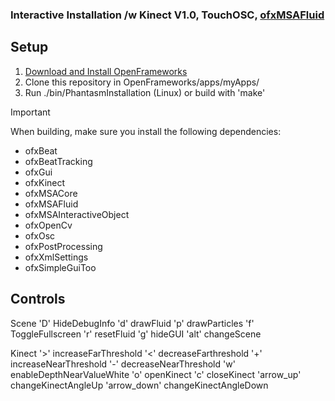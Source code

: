 ### Interactive Installation /w Kinect V1.0, TouchOSC, [ofxMSAFluid](https://github.com/memo/ofxMSAFluid)


## Setup

1. [Download and Install OpenFrameworks](https://openframeworks.cc/download/)
2. Clone this repository in OpenFrameworks/apps/myApps/<repository>
3. Run ./bin/PhantasmInstallation (Linux) or build with 'make'
> [!IMPORTANT]
> When building, make sure you install the following dependencies:
- ofxBeat
- ofxBeatTracking
- ofxGui
- ofxKinect 
- ofxMSACore 
- ofxMSAFluid 
- ofxMSAInteractiveObject 
- ofxOpenCv 
- ofxOsc 
- ofxPostProcessing 
- ofxXmlSettings 
- ofxSimpleGuiToo


## Controls

Scene
'D' HideDebugInfo 
'd' drawFluid
'p' drawParticles
'f' ToggleFullscreen
'r' resetFluid
'g' hideGUI
'alt' changeScene

Kinect 
'>' increaseFarThreshold
'<' decreaseFarthreshold
'+' increaseNearThreshold
'-' decreaseNearThreshold
'w' enableDepthNearValueWhite
'o' openKinect
'c' closeKinect
'arrow_up' changeKinectAngleUp
'arrow_down' changeKinectAngleDown
















